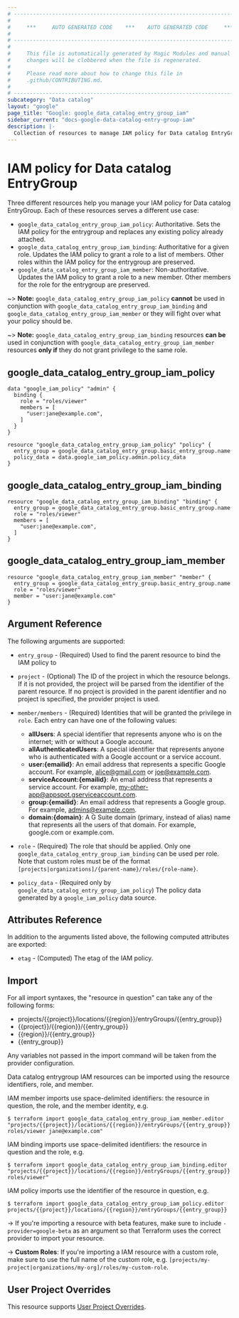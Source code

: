 ```yaml
---
# ----------------------------------------------------------------------------
#
#     ***     AUTO GENERATED CODE    ***    AUTO GENERATED CODE     ***
#
# ----------------------------------------------------------------------------
#
#     This file is automatically generated by Magic Modules and manual
#     changes will be clobbered when the file is regenerated.
#
#     Please read more about how to change this file in
#     .github/CONTRIBUTING.md.
#
# ----------------------------------------------------------------------------
subcategory: "Data catalog"
layout: "google"
page_title: "Google: google_data_catalog_entry_group_iam"
sidebar_current: "docs-google-data-catalog-entry-group-iam"
description: |-
  Collection of resources to manage IAM policy for Data catalog EntryGroup
---
```


# IAM policy for Data catalog EntryGroup
Three different resources help you manage your IAM policy for Data catalog EntryGroup. Each of these resources serves a different use case:

* `google_data_catalog_entry_group_iam_policy`: Authoritative. Sets the IAM policy for the entrygroup and replaces any existing policy already attached.
* `google_data_catalog_entry_group_iam_binding`: Authoritative for a given role. Updates the IAM policy to grant a role to a list of members. Other roles within the IAM policy for the entrygroup are preserved.
* `google_data_catalog_entry_group_iam_member`: Non-authoritative. Updates the IAM policy to grant a role to a new member. Other members for the role for the entrygroup are preserved.

~> **Note:** `google_data_catalog_entry_group_iam_policy` **cannot** be used in conjunction with `google_data_catalog_entry_group_iam_binding` and `google_data_catalog_entry_group_iam_member` or they will fight over what your policy should be.

~> **Note:** `google_data_catalog_entry_group_iam_binding` resources **can be** used in conjunction with `google_data_catalog_entry_group_iam_member` resources **only if** they do not grant privilege to the same role.



## google\_data\_catalog\_entry\_group\_iam\_policy

```hcl
data "google_iam_policy" "admin" {
  binding {
    role = "roles/viewer"
    members = [
      "user:jane@example.com",
    ]
  }
}

resource "google_data_catalog_entry_group_iam_policy" "policy" {
  entry_group = google_data_catalog_entry_group.basic_entry_group.name
  policy_data = data.google_iam_policy.admin.policy_data
}
```

## google\_data\_catalog\_entry\_group\_iam\_binding

```hcl
resource "google_data_catalog_entry_group_iam_binding" "binding" {
  entry_group = google_data_catalog_entry_group.basic_entry_group.name
  role = "roles/viewer"
  members = [
    "user:jane@example.com",
  ]
}
```

## google\_data\_catalog\_entry\_group\_iam\_member

```hcl
resource "google_data_catalog_entry_group_iam_member" "member" {
  entry_group = google_data_catalog_entry_group.basic_entry_group.name
  role = "roles/viewer"
  member = "user:jane@example.com"
}
```

## Argument Reference

The following arguments are supported:

* `entry_group` - (Required) Used to find the parent resource to bind the IAM policy to

* `project` - (Optional) The ID of the project in which the resource belongs.
    If it is not provided, the project will be parsed from the identifier of the parent resource. If no project is provided in the parent identifier and no project is specified, the provider project is used.

* `member/members` - (Required) Identities that will be granted the privilege in `role`.
  Each entry can have one of the following values:
  * **allUsers**: A special identifier that represents anyone who is on the internet; with or without a Google account.
  * **allAuthenticatedUsers**: A special identifier that represents anyone who is authenticated with a Google account or a service account.
  * **user:{emailid}**: An email address that represents a specific Google account. For example, alice@gmail.com or joe@example.com.
  * **serviceAccount:{emailid}**: An email address that represents a service account. For example, my-other-app@appspot.gserviceaccount.com.
  * **group:{emailid}**: An email address that represents a Google group. For example, admins@example.com.
  * **domain:{domain}**: A G Suite domain (primary, instead of alias) name that represents all the users of that domain. For example, google.com or example.com.

* `role` - (Required) The role that should be applied. Only one
    `google_data_catalog_entry_group_iam_binding` can be used per role. Note that custom roles must be of the format
    `[projects|organizations]/{parent-name}/roles/{role-name}`.

* `policy_data` - (Required only by `google_data_catalog_entry_group_iam_policy`) The policy data generated by
  a `google_iam_policy` data source.

## Attributes Reference

In addition to the arguments listed above, the following computed attributes are
exported:

* `etag` - (Computed) The etag of the IAM policy.

## Import

For all import syntaxes, the "resource in question" can take any of the following forms:

* projects/{{project}}/locations/{{region}}/entryGroups/{{entry_group}}
* {{project}}/{{region}}/{{entry_group}}
* {{region}}/{{entry_group}}
* {{entry_group}}

Any variables not passed in the import command will be taken from the provider configuration.

Data catalog entrygroup IAM resources can be imported using the resource identifiers, role, and member.

IAM member imports use space-delimited identifiers: the resource in question, the role, and the member identity, e.g.
```
$ terraform import google_data_catalog_entry_group_iam_member.editor "projects/{{project}}/locations/{{region}}/entryGroups/{{entry_group}} roles/viewer jane@example.com"
```

IAM binding imports use space-delimited identifiers: the resource in question and the role, e.g.
```
$ terraform import google_data_catalog_entry_group_iam_binding.editor "projects/{{project}}/locations/{{region}}/entryGroups/{{entry_group}} roles/viewer"
```

IAM policy imports use the identifier of the resource in question, e.g.
```
$ terraform import google_data_catalog_entry_group_iam_policy.editor projects/{{project}}/locations/{{region}}/entryGroups/{{entry_group}}
```

-> If you're importing a resource with beta features, make sure to include `-provider=google-beta`
as an argument so that Terraform uses the correct provider to import your resource.

-> **Custom Roles**: If you're importing a IAM resource with a custom role, make sure to use the
 full name of the custom role, e.g. `[projects/my-project|organizations/my-org]/roles/my-custom-role`.

## User Project Overrides

This resource supports [User Project Overrides](https://www.terraform.io/docs/providers/google/guides/provider_reference.html#user_project_override).
